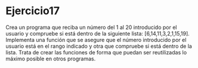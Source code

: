 # Ejercicio17

Crea un programa que reciba un número del 1 al 20 introducido por el usuario y compruebe si está
dentro de la siguiente lista: [6,14,11,3,2,1,15,19]. Implementa una función que se asegure que el
número introducido por el usuario está en el rango indicado y otra que compruebe si está dentro
de la lista. Trata de crear las funciones de forma que puedan ser reutilizadas lo máximo posible en
otros programas.
